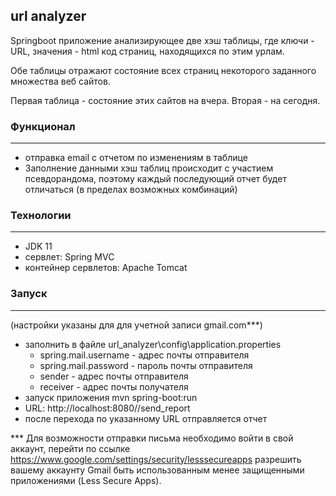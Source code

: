 ## url analyzer
Springboot приложение анализирующее две хэш таблицы, где ключи - URL, значения - html код страниц, находящихся по этим урлам.

Обе таблицы отражают состояние всех страниц некоторого заданного
множества веб сайтов.

Первая таблица - состояние этих сайтов на вчера.
Вторая - на сегодня.

### Функционал

---
* отправка email с отчетом по изменениям в таблице
* Заполнение данными хэш таблиц происходит с участием псевдорандома, поэтому каждый последующий отчет будет отличаться (в пределах возможных комбинаций)
### Технологии

---
* JDK 11
* сервлет: Spring MVC
* контейнер сервлетов: Apache Tomcat
### Запуск

---
(настройки указаны для для учетной записи gmail.com***)
* заполнить в файле url_analyzer\config\application.properties
    * spring.mail.username - адрес почты отправителя
    * spring.mail.password - пароль почты отправителя
    * sender - адрес почты отправителя
    * receiver - адрес почты получателя
* запуск приложения mvn spring-boot:run
* URL: http://localhost:8080//send_report
* после перехода по указанному URL отправляется отчет

*** Для возможности отправки письма необходимо войти в свой аккаунт, перейти по ссылке https://www.google.com/settings/security/lesssecureapps
разрешить вашему аккаунту Gmail быть использованным менее защищенными приложениями (Less Secure Apps).


